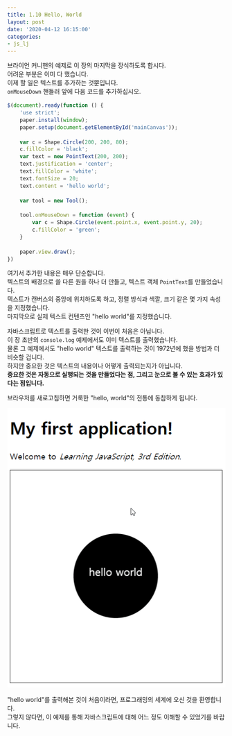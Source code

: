 ```yaml
---
title: 1.10 Hello, World
layout: post
date: '2020-04-12 16:15:00'
categories:
- js_lj
---
```


브라이언 커니핸의 예제로 이 장의 마지막을 장식하도록 합시다.  
어려운 부분은 이미 다 했습니다.  
이제 할 일은 텍스트를 추가하는 것뿐입니다.  
`onMouseDown` 핸들러 앞에 다음 코드를 추가하십시오.

```javascript
$(document).ready(function () {
    'use strict';
    paper.install(window);
    paper.setup(document.getElementById('mainCanvas'));

    var c = Shape.Circle(200, 200, 80);
    c.fillColor = 'black';
    var text = new PointText(200, 200);
    text.justification = 'center';
    text.fillColor = 'white';
    text.fontSize = 20;
    text.content = 'hello world';

    var tool = new Tool();

    tool.onMouseDown = function (event) {
        var c = Shape.Circle(event.point.x, event.point.y, 20);
        c.fillColor = 'green';
    }

    paper.view.draw();
})
```


여기서 추가한 내용은 매우 단순합니다.  
텍스트의 배경으로 쓸 다른 원을 하나 더 만들고, 텍스트 객체 `PointText`를 만들었습니다.  
텍스트가 캔버스의 중앙에 위치하도록 하고, 정렬 방식과 색깔, 크기 같은 몇 가지 속성을 지정했습니다.  
마지막으로 실제 텍스트 컨텐츠인 "hello world"를 지정했습니다.  

자바스크립트로 텍스트를 출력한 것이 이번이 처음은 아닙니다.  
이 장 초반의 `console.log` 예제에서도 이미 텍스트를 출력했습니다.  
물론 그 예제에서도 "hello world" 텍스트를 출력하는 것이 1972년에 했을 방법과 더 비슷할 겁니다.  
하지만 중요한 것은 텍스트의 내용이나 어떻게 출력되는지가 아닙니다.  
**중요한 것은 자동으로 실행되는 것을 만들었다는 점, 그리고 눈으로 볼 수 있는 효과가 있다는 점입니다.**  

브라우저를 새로고침하면 거룩한 "hello, world"의 전통에 동참하게 됩니다.  

![이미지](/static/img/learningjs/image05.gif)

"hello world"를 출력해본 것이 처음이라면, 프로그래밍의 세계에 오신 것을 환영합니다.  
그렇지 않다면, 이 예제를 통해 자바스크립트에 대해 어느 정도 이해할 수 있었기를 바랍니다.
